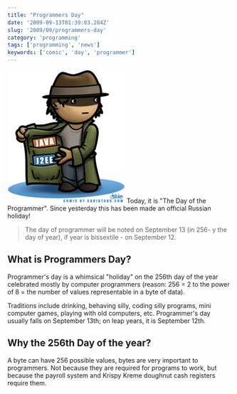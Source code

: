 ```yaml
---
title: "Programmers Day"
date: '2009-09-13T01:39:03.284Z'
slug: '2009/09/programmers-day'
category: 'programming'
tags: ['programming', 'news']
keywords: ['comic', 'day', 'programmer']
---
```

![programmer-comic.jpg](images/programmer-comic.jpg)
Today, it is "The Day of the Programmer". Since yesterday this has been made an official Russian holiday!

> The day of programmer will be noted on September 13 (in 256- y the day of year), if year is bissextile - on September 12.

## What is Programmers Day?
Programmer's day is a whimsical "holiday" on the 256th day of the year celebrated mostly by computer programmers (reason: 256 = 2 to the power of 8 = the number of values representable in a byte of data).

Traditions include drinking, behaving silly, coding silly programs, mini computer games, playing with old computers, etc. Programmer's day usually falls on September 13th; on leap years, it is September 12th.

## Why the 256th Day of the year?
A byte can have 256 possible values, bytes are very important to programmers. Not because they are required for programs to work, but because the payroll system and Krispy Kreme doughnut cash registers require them.